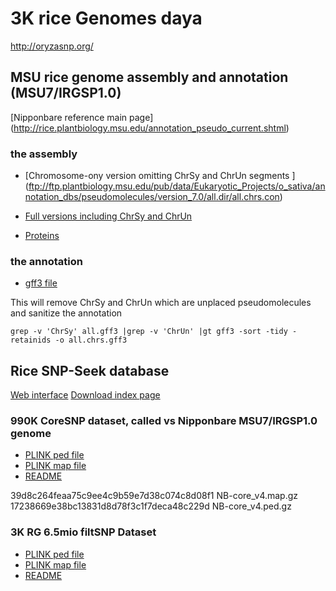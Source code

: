 # 3K rice Genomes daya


http://oryzasnp.org/

## MSU rice genome assembly and annotation (MSU7/IRGSP1.0)

[Nipponbare reference main page] (http://rice.plantbiology.msu.edu/annotation_pseudo_current.shtml)

### the assembly 

* [Chromosome-ony version omitting ChrSy and ChrUn segments ] (ftp://ftp.plantbiology.msu.edu/pub/data/Eukaryotic_Projects/o_sativa/annotation_dbs/pseudomolecules/version_7.0/all.dir/all.chrs.con)

* [Full versions including ChrSy and ChrUn](ftp://ftp.plantbiology.msu.edu/pub/data/Eukaryotic_Projects/o_sativa/annotation_dbs/pseudomolecules/version_7.0/all.dir/all.con)

* [Proteins](ftp://ftp.plantbiology.msu.edu/pub/data/Eukaryotic_Projects/o_sativa/annotation_dbs/pseudomolecules/version_7.0/all.dir/all.cdna)


### the annotation

* [gff3 file](ftp://ftp.plantbiology.msu.edu/pub/data/Eukaryotic_Projects/o_sativa/annotation_dbs/pseudomolecules/version_7.0/all.dir/all.gff3)

This will remove ChrSy and ChrUn which are unplaced pseudomolecules and sanitize the annotation

```
grep -v 'ChrSy' all.gff3 |grep -v 'ChrUn' |gt gff3 -sort -tidy -retainids -o all.chrs.gff3
```

## Rice SNP-Seek database

[Web interface](http://oryzasnp.org/iric-portal/)
[Download index page](http://oryzasnp-atcg-irri-org.s3-website-ap-southeast-1.amazonaws.com/)

### 990K CoreSNP dataset, called vs Nipponbare MSU7/IRGSP1.0 genome

* [PLINK ped file](https://s3.amazonaws.com/3kricegenome/reduced/NB-core_v4.ped.gz)
* [PLINK map file](https://s3.amazonaws.com/3kricegenome/reduced/NB-core_v4.map.gz)
* [README](https://s3.amazonaws.com/3kricegenome/reduced/990k_3krg-snp-README.txt)

39d8c264feaa75c9ee4c9b59e7d38c074c8d08f1  NB-core_v4.map.gz
17238669e38bc13831d8d78f3c1f7deca48c229d  NB-core_v4.ped.gz

### 3K RG 6.5mio filtSNP Dataset

* [PLINK ped file](https://s3.amazonaws.com/3kricegenome/reduced/3krg_filt_snp_v4.map.gz)
* [PLINK map file](https://s3.amazonaws.com/3kricegenome/reduced/3krg_filt_snp_v4.ped.gz)
* [README](https://s3.amazonaws.com/3kricegenome/reduced/Filt_3krg-snp-README.txt)


